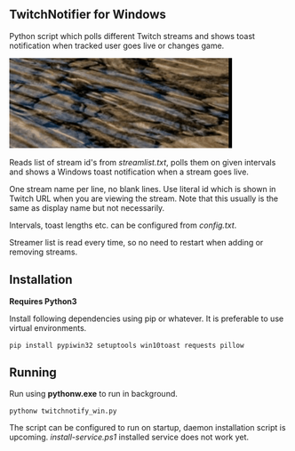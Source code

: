 ## TwitchNotifier for Windows
Python script which polls different Twitch streams and shows toast notification when tracked user goes live or changes game.

![notification](anim.gif "Notfitication popping up when streamer goes live or changes game")

Reads list of stream id's from *streamlist.txt*, polls them on given intervals and shows a Windows toast notification when a stream goes live.

One stream name per line, no blank lines. Use literal id which is shown in Twitch URL when you are viewing the stream. Note that this usually is the same as display name but not necessarily.

Intervals, toast lengths etc. can be configured from *config.txt*.

Streamer list is read every time, so no need to restart when adding or removing streams.

## Installation
**Requires Python3**

Install following dependencies using pip or whatever. It is preferable to use virtual environments.
```
pip install pypiwin32 setuptools win10toast requests pillow
```

## Running
Run using **pythonw.exe** to run in background.

```
pythonw twitchnotify_win.py
```

The script can be configured to run on startup, daemon installation script is upcoming. *install-service.ps1* installed service does not work yet.